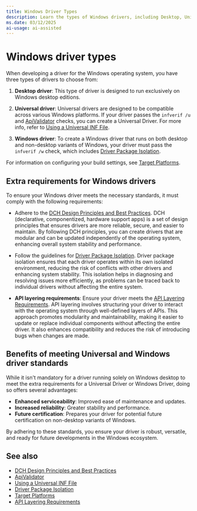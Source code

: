 ```yaml
---
title: Windows Driver Types
description: Learn the types of Windows drivers, including Desktop, Universal, and Windows drivers. Understand the importance of DCH design principles, driver package isolation, and API layering for enhanced reliability and future certification.
ms.date: 03/12/2025
ai-usage: ai-assisted
---
```


# Windows driver types

When developing a driver for the Windows operating system, you have three types of drivers to choose from:

1. **Desktop driver**: This type of driver is designed to run exclusively on Windows desktop editions.

1. **Universal driver**: Universal drivers are designed to be compatible across various Windows platforms. If your driver passes the `infverif /u` and [ApiValidator](./validating-windows-drivers.md#apivalidator) checks, you can create a Universal Driver. For more info, refer to [Using a Universal INF File](../install/using-a-universal-inf-file.md).

1. **Windows driver**: To create a Windows driver that runs on both desktop and non-desktop variants of Windows, your driver must pass the `infverif /w` check, which includes [Driver Package Isolation](../develop/driver-isolation.md).

For information on configuring your build settings, see [Target Platforms](./target-platforms.md).

## Extra requirements for Windows drivers

To ensure your Windows driver meets the necessary standards, it must comply with the following requirements:

- Adhere to the [DCH Design Principles and Best Practices](dch-principles-best-practices.md). DCH (declarative, componentized, hardware support apps) is a set of design principles that ensures drivers are more reliable, secure, and easier to maintain. By following DCH principles, you can create drivers that are modular and can be updated independently of the operating system, enhancing overall system stability and performance.

- Follow the guidelines for [Driver Package Isolation](driver-isolation.md). Driver package isolation ensures that each driver operates within its own isolated environment, reducing the risk of conflicts with other drivers and enhancing system stability. This isolation helps in diagnosing and resolving issues more efficiently, as problems can be traced back to individual drivers without affecting the entire system.

- **API layering requirements**: Ensure your driver meets the [API Layering Requirements](api-layering.md). API layering involves structuring your driver to interact with the operating system through well-defined layers of APIs. This approach promotes modularity and maintainability, making it easier to update or replace individual components without affecting the entire driver. It also enhances compatibility and reduces the risk of introducing bugs when changes are made.

## Benefits of meeting Universal and Windows driver standards

While it isn't mandatory for a driver running solely on Windows desktop to meet the extra requirements for a Universal Driver or Windows Driver, doing so offers several advantages:

- **Enhanced serviceability**: Improved ease of maintenance and updates.
- **Increased reliability**: Greater stability and performance.
- **Future certification**: Prepares your driver for potential future certification on non-desktop variants of Windows.

By adhering to these standards, you ensure your driver is robust, versatile, and ready for future developments in the Windows ecosystem.

## See also

- [DCH Design Principles and Best Practices](./dch-principles-best-practices.md)
- [ApiValidator](./validating-windows-drivers.md#apivalidator)
- [Using a Universal INF File](../install/using-a-universal-inf-file.md)
- [Driver Package Isolation](../develop/driver-isolation.md)
- [Target Platforms](./target-platforms.md)
- [API Layering Requirements](api-layering.md)
